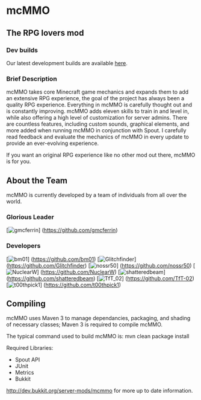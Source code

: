 # mcMMO
## The RPG lovers mod

### Dev builds
Our latest development builds are available [here](http://ci.mcmmo.info).

### Brief Description
mcMMO takes core Minecraft game mechanics and expands them to add an extensive RPG experience, the goal of the project has always been a quality RPG experience. Everything in mcMMO is carefully thought out and is constantly improving. mcMMO adds eleven skills to train in and level in, while also offering a high level of customization for server admins. There are countless features, including custom sounds, graphical elements, and more added when running mcMMO in conjunction with Spout. I carefully read feedback and evaluate the mechanics of mcMMO in every update to provide an ever-evolving experience.

If you want an original RPG experience like no other mod out there, mcMMO is for you.

## About the Team

mcMMO is currently developed by a team of individuals from all over the world.
### Glorious Leader
[![gmcferrin](http://www.gravatar.com/avatar/b64c52daf25d206b27650788b5813b7b.png)]
(https://github.com/gmcferrin)

### Developers
[![bm01](http://www.gravatar.com/avatar/ec8146f5358177f12e9a252271bbc391.png)]
(https://github.com/bm01)
[![Glitchfinder](http://www.gravatar.com/avatar/5aa4cce22f72ae9c002ecec30f061d00.png)]
(https://github.com/Glitchfinder)
[![nossr50](http://www.gravatar.com/avatar/f2ee41eedfd645fb4a3a2c8f6cb1b18c.png)]
(https://github.com/nossr50)
[![NuclearW](http://www.gravatar.com/avatar/90926bdcf1c8a75918df5ea5fa801ce6.png)]
(https://github.com/NuclearW)
[![shatteredbeam](http://www.gravatar.com/avatar/cad3b5d7d39cf5387afb87f494389610.png)]
(https://github.com/shatteredbeam)
[![TfT_02](http://www.gravatar.com/avatar/b8914f9970e1f6ffd5281ce4770e20a7.png)]
(https://github.com/TfT-02)
[![t00thpick1](http://www.gravatar.com/avatar/ee23c7794a0c40120c3474287c7bce06.png)]
(https://github.com/t00thpick1)

## Compiling

mcMMO uses Maven 3 to manage dependancies, packaging, and shading of necessary classes; Maven 3 is required to compile mcMMO.

The typical command used to build mcMMO is: mvn clean package install

Required Libraries:
* Spout API
* JUnit
* Metrics
* Bukkit

http://dev.bukkit.org/server-mods/mcmmo for more up to date information.
